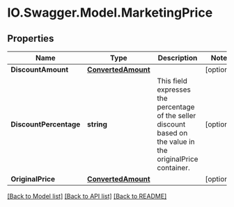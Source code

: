 # IO.Swagger.Model.MarketingPrice
## Properties

Name | Type | Description | Notes
------------ | ------------- | ------------- | -------------
**DiscountAmount** | [**ConvertedAmount**](ConvertedAmount.md) |  | [optional] 
**DiscountPercentage** | **string** | This field expresses the percentage of the seller discount based on the value in the originalPrice container. | [optional] 
**OriginalPrice** | [**ConvertedAmount**](ConvertedAmount.md) |  | [optional] 

[[Back to Model list]](../README.md#documentation-for-models) [[Back to API list]](../README.md#documentation-for-api-endpoints) [[Back to README]](../README.md)

